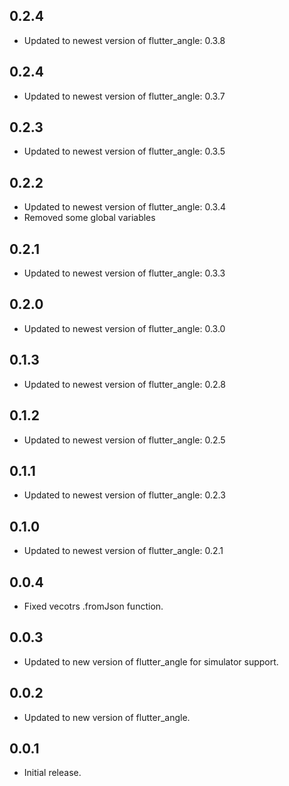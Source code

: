 ## 0.2.4

* Updated to newest version of flutter_angle: 0.3.8

## 0.2.4

* Updated to newest version of flutter_angle: 0.3.7

## 0.2.3

* Updated to newest version of flutter_angle: 0.3.5

## 0.2.2

* Updated to newest version of flutter_angle: 0.3.4
* Removed some global variables

## 0.2.1

* Updated to newest version of flutter_angle: 0.3.3

## 0.2.0

* Updated to newest version of flutter_angle: 0.3.0

## 0.1.3

* Updated to newest version of flutter_angle: 0.2.8

## 0.1.2

* Updated to newest version of flutter_angle: 0.2.5

## 0.1.1

* Updated to newest version of flutter_angle: 0.2.3

## 0.1.0

* Updated to newest version of flutter_angle: 0.2.1

## 0.0.4

* Fixed vecotrs .fromJson function.

## 0.0.3

* Updated to new version of flutter_angle for simulator support.

## 0.0.2

* Updated to new version of flutter_angle.

## 0.0.1

* Initial release.
